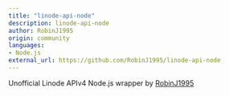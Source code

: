 ```yaml
---
title: "linode-api-node"
description: linode-api-node
author: RobinJ1995
origin: community
languages:
- Node.js
external_url: https://github.com/RobinJ1995/linode-api-node
---
```

Unofficial Linode APIv4 Node.js wrapper by [RobinJ1995](https://github.com/RobinJ1995)
